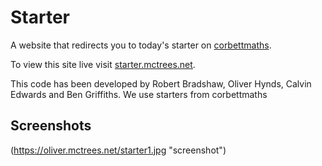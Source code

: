 # Starter
A website that redirects you to today's starter on [corbettmaths](http://corbettmaths.com).

To view this site live visit [starter.mctrees.net](https://starter.mctrees.net).

This code has been developed by Robert Bradshaw, Oliver Hynds, Calvin Edwards and Ben Griffiths.
We use starters from corbettmaths

## Screenshots
(https://oliver.mctrees.net/starter1.jpg "screenshot")
